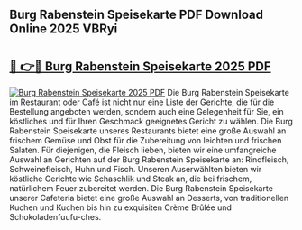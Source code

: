 ## Burg Rabenstein Speisekarte PDF Download Online 2025 VBRyi

# <h2><a href="http://gc5hid.nevu.top/?p=Burg+Rabenstein+Speisekarte">🔗 👉🔴 Burg Rabenstein Speisekarte 2025 PDF</a></h2>

[![Burg Rabenstein Speisekarte 2025 PDF](https://i.imgur.com/dBaPXMq.png)](http://gc5hid.nevu.top/?p=Burg+Rabenstein+Speisekarte)
Die Burg Rabenstein Speisekarte im Restaurant oder Café ist nicht nur eine Liste der Gerichte, die für die Bestellung angeboten werden, sondern auch eine Gelegenheit für Sie, ein köstliches und für Ihren Geschmack geeignetes Gericht zu wählen. Die Burg Rabenstein Speisekarte unseres Restaurants bietet eine große Auswahl an frischem Gemüse und Obst für die Zubereitung von leichten und frischen Salaten. Für diejenigen, die Fleisch lieben, bieten wir eine umfangreiche Auswahl an Gerichten auf der Burg Rabenstein Speisekarte an: Rindfleisch, Schweinefleisch, Huhn und Fisch. Unseren Auserwählten bieten wir köstliche Gerichte wie Schaschlik und Steak an, die bei frischem, natürlichem Feuer zubereitet werden. Die Burg Rabenstein Speisekarte unserer Cafeteria bietet eine große Auswahl an Desserts, von traditionellen Kuchen und Kuchen bis hin zu exquisiten Crème Brûlée und Schokoladenfuufu-ches.
